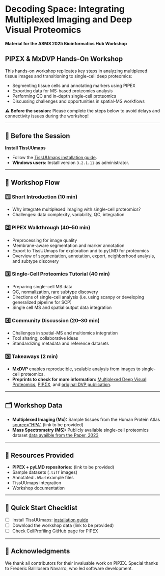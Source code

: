 
# Decoding Space: Integrating Multiplexed Imaging and Deep Visual Proteomics  
**Material for the ASMS 2025 Bioinformatics Hub Workshop**  


## PIPΣX & MxDVP Hands-On Workshop  
This hands-on workshop replicates key steps in analyzing multiplexed tissue images and transitioning to single-cell deep proteomics:  
- Segmenting tissue cells and annotating markers using PIPEX  
- Exporting data for MS-based proteomics analysis  
- Performing QC and in-depth single-cell proteomics  
- Discussing challenges and opportunities in spatial-MS workflows  

⚠️ **Before the session:** Please complete the steps below to avoid delays and connectivity issues during the workshop!  

---

## 🔎 Before the Session  
**Install TissUUmaps**  
- Follow the [TissUUmaps installation guide](https://tissuumaps.github.io/installation/).  
- **Windows users:** Install version `3.2.1.11` as administrator.  

---

## 📝 Workshop Flow  
### 1️⃣ Short Introduction (10 min)  
- Why integrate multiplexed imaging with single-cell proteomics?  
- Challenges: data complexity, variability, QC, integration  

### 2️⃣ PIPEX Walkthrough (40–50 min)  
- Preprocessing for image quality  
- Membrane-aware segmentation and marker annotation  
- Export to TissUUmaps for exploration and to pyLMD for proteomics  
- Overview of segmentation, annotation, export, neighborhood analysis, and subtype discovery  

### 3️⃣ Single-Cell Proteomics Tutorial (40 min)  
- Preparing single-cell MS data  
- QC, normalization, rare subtype discovery  
- Directions of single-cell analysis (i.e. using scanpy or developing generalized pipeline for SCP)
- Single cell MS and spatial output data integration

### 4️⃣ Community Discussion (20–30 min)  
- Challenges in spatial-MS and multiomics integration  
- Tool sharing, collaborative ideas  
- Standardizing metadata and reference datasets  

### 5️⃣ Takeaways (2 min)  
- **MxDVP** enables reproducible, scalable analysis from images to single-cell proteomics.
- **Preprints to check for more information:** [Multiplexed Deep Visual Proteomics](https://www.biorxiv.org/content/10.1101/2025.04.27.650857v1), [PIPΣX](https://www.biorxiv.org/content/10.1101/2025.05.04.652145v1), and [original DVP publication](https://www.nature.com/articles/s41587-022-01302-5). 

---

## 🗂 Workshop Data  
- **Multiplexed Imaging (Mx):** Sample tissues from the Human Protein Atlas [source="HPA"](https://www.proteinatlas.org/about/licence) (link to be provided)  
- **Mass Spectrometry (MS):** Publicly available single-cell proteomics dataset [data availble from the Paper, 2023](https://pubmed.ncbi.nlm.nih.gov/37783884/)  

---

## 🔗 Resources Provided  
- **PIPEX + pyLMD repositories:** (link to be provided)  
- Sample datasets (`.tiff` images)  
- Annotated `.h5ad` example files  
- TissUUmaps integration  
- Workshop documentation  

---

## 🚀 Quick Start Checklist  
- [ ] Install TissUUmaps: [installation guide](https://tissuumaps.github.io/installation/)  
- [ ] Download the workshop data (link to be provided)
- [ ] Check [CellProfiling GitHub](https://github.com/CellProfiling) page for [PIPEX](https://github.com/CellProfiling/pipex)

---

## 🌸 Acknowledgments
We thank all contributors for their invaluable work on PIPΣX. Special thanks to Frederic Ballllosera Navarro, who led software development.

